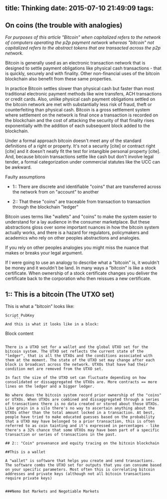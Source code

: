 title: Thinking
date: 2015-07-10 21:49:09
tags:
---
## On coins (the trouble with analogies)

*For purposes of this article "Bitcoin" when capitalized refers to the network of computers operating the p2p payment network whereas "bitcoin" not capitalized refers to the abstract tokens that are transacted across the p2p network.*

Bitcoin is generally used as an electronic transaction network that is designed to settle payment obligations like physical cash transactions - that is quickly, securely and with finality. Other non-financial uses of the bitcoin blockchain also benefit from these same properties.

In practice Bitcoin settles slower than physical cash but faster than most traditional electronic payment methods like wire transfers, ACH transactions or credit cards. Also, unlike physical cash payment obligations settled on the bitcoin network are met with substantially less risk of fraud, theft or counterfeiting than physical cash. Bitcoin is a gross settlement system where settlement on the network is final once a transaction is recorded on the blockchain and the cost of attacking the security of that finality rises exponentially with the addition of each subsequent block added to the blockchain.

Under a formal approach bitcoin doesn't meet any of the standard definitions of a right or property. It's not a security [cite] or contract right [cite] and it doesn't neatly fit the test for intangible personal property [cite]. And, because bitcoin transactions settle like cash but don't involve legal tender, a formal categorization under commercial statutes like the UCC can be awkward.

Faulty assumptions

- 1:: There are discrete and identifiable "coins" that are transferred across the network from on "account" to another

- 2:: That these "coins" are traceable from transaction to transaction through the blockchain "ledger"

Bitcoin uses terms like "wallets" and "coins" to make the system easier to understand for a lay audience in the consumer marketplace. But these abstractions gloss over some important nuances in how the bitcoin system actually works, and there is a hazard for regulators, policymakers and academics who rely on other peoples abstractions and analogies.

If you rely on other peoples analogies you might miss the nuance that makes or breaks your legal argument.

If I were going to use an analogy to describe what a "bitcoin" is, it wouldn't be money and it wouldn't be land. In many ways a "bitcoin" is like a stock certificate. When ownership of a stock certificate changes you deliver the certificate back to the corporation who then reissues a new certificate.

## 1:: This is a bitcoin (The UTXO set)

This is what a "bitcoin" looks like:

```
Script PubKey
    ```
And this is what it looks like in a block:

```
Block content
  ```

There is a UTXO set for a wallet and the global UTXO set for the bitcoin system. The UTXO set reflects the current state of the "ledger", that is all the UTXOs and the conditions associated with them at the moment. The state of the UTXO set may change after each block is broadcast across the network. UTXOs that have had their condition met are removed from the UTXO set.

In fact the size of the UTXO set can fluctuate depending on how consolidated or dissaggregated the UTXOs are. More contracts == more lines on the ledger and a bigger ledger.

No where does the bitcoin system record prior ownership of the "coins" or UTXOs. When UTXOs are combined and dissaggregated through a series of transactions there is no data created or stored about those UTXOs. Like grain in a silo there's no way to ascertain anything about the UTXOs other than the total amount locked in a transaction. At best, people have tried to make educated guesses based on the probability that a UTXO may have belonged to a prior transaction, this is often referred to as coin tainting and it's expressed in percentages - like there's a 32% chance that some UTXOs may have been part of a specific transaction or series of transactions in the past.

## 2:: "Coin" provenance and equity tracing on the bitcoin blockchain

##This is a wallet

A "wallet" is software that helps you create and send transactions. The software combs the UTXO set for outputs that you can consume based on your specific parameters. Most often this is correlating bitcoin addresses and private keys (although not all bitcoin transactions require private keys)


###Nemo Dat Markets and Negotiable Markets
